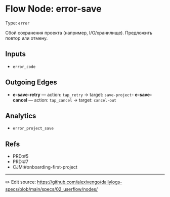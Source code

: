 # Flow Node: error-save

Type: `error`

Сбой сохранения проекта (например, I/O/хранилище). Предложить повтор или отмену.

## Inputs
- `error_code`


## Outgoing Edges
- **e-save-retry** — action: `tap_retry` → target: `save-project`- **e-save-cancel** — action: `tap_cancel` → target: `cancel-out`

## Analytics
- `error_project_save`

## Refs
- PRD:#5
- PRD:#7
- CJM:#onboarding-first-project

---
✏️ Edit source: https://github.com/alexivengo/dailylogs-specs/blob/main/specs/02_userflow/nodes/